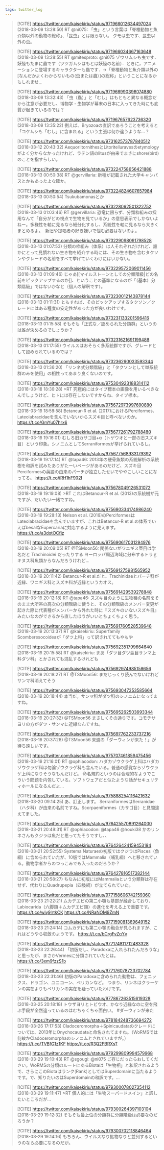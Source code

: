 ```yaml
---
tags: twitter_log
---
```


> [!CITE] https://twitter.com/kaisekiriu/status/971966012634497024 (2018-03-09 13:28:50)
> RT @ni075: 「虫」という言葉は「脊椎動物と魚介類以外の動物の総称」、「昆虫」とは限らない。
> クモは虫です、昆虫以外の虫。

> [!CITE] https://twitter.com/kaisekiriu/status/971966034667163648 (2018-03-09 13:28:55)
> RT @mitesproto: @ni075 ゾウリムシも虫です．妖怪もたまに蟲です（ツツガムシはもとは妖怪の名前）．ときに，アニメーションに登場するキャラクターも蟲です．→「脊椎動物と魚介類以外の[なんだかよくわからないもの(虫または蟲）]の総称」ということになるかもしれませ…

> [!CITE] https://twitter.com/kaisekiriu/status/971966990398074880 (2018-03-09 13:32:43)
> 「虫（蟲）」と「むし」はもともと異なる概念だから注意が必要だし、博物学・生物学が幕末の日本に入ってきた時にも変質が起きているのでは？

> [!CITE] https://twitter.com/kaisekiriu/status/971967657623736320 (2018-03-09 13:35:22)
> 例えば、Bryozoaの直訳であろうことを考えると「コケムシも「むし」に含まれる」という主張は何か違うような…？

> [!CITE] https://twitter.com/kaisekiriu/status/973162573787840512 (2018-03-12 20:43:32)
> AequorlitornithesとLitoritelluravesのetymologyがよく分からなかったけれど、ラテン語のlitusが由来でまさにshore(bird)のことを指すらしい。

> [!CITE] https://twitter.com/kaisekiriu/status/973224758656421888 (2018-03-13 00:50:38)
> RT @gervillaria: 新種が記載された大学キャンパスとかもあったよな確か。

> [!CITE] https://twitter.com/kaisekiriu/status/973224824607657984 (2018-03-13 00:50:54)
> Tsukubamonasとか

> [!CITE] https://twitter.com/kaisekiriu/status/973228062501322752 (2018-03-13 01:03:46)
> RT @gervillaria: 恐竜に限らず、分類枠組みの採用なんて「自分がどの視点で生物を見ているか」の意思表示でしかないよねー。多様性を軸に見るなら細分化するし、系統性を軸に見るなら大きくまとめるよ。　新旧や提唱者の好き嫌いで悩む必要はないのよ。

> [!CITE] https://twitter.com/kaisekiriu/status/973229098091798528 (2018-03-13 01:07:53)
> 分類の枠組み（体系）は人それぞれだけれど、誰かにとって見慣れない生き物を紹介する時には、その生き物を含むタクソンやクレードの名前をすべて挙げていくわけにはいかない。

> [!CITE] https://twitter.com/kaisekiriu/status/973229572069011456 (2018-03-13 01:09:46)
> じゃあ[[マイルストーンとしての分類階級|どの名前をピックアップするのか]]、ということの基準になるのが「（基本）分類階級」ではないかなと（個人の解釈です）。

> [!CITE] https://twitter.com/kaisekiriu/status/973230012143878144 (2018-03-13 01:11:31)
> ともすれば、そのピックアップするタクソン／クレードにはある程度の安定性があった方が良いわけです。

> [!CITE] https://twitter.com/kaisekiriu/status/973231133201596416 (2018-03-13 01:15:58)
> そもそも「正式な／認められた分類群」というのは誰が決めるのでしょうか？

> [!CITE] https://twitter.com/kaisekiriu/status/973231621691199488 (2018-03-13 01:17:55)
> ウイルスはおそらく多系統群ですが、グレードとして認められているのでは？

> [!CITE] https://twitter.com/kaisekiriu/status/973236260033593344 (2018-03-13 01:36:20)
> 「リンネ式分類階級」と「タクソンとして単系統群のみを使用」の相性ってあまり良くないのです。

> [!CITE] https://twitter.com/kaisekiriu/status/975304923188314112 (2018-03-18 18:36:28)
> &gt;RT
> 究極的にはタイプ標本の画像を用いるべきなんでしょうけど、ヒトには存在しないですからね、タイプ標本。

> [!CITE] https://twitter.com/kaisekiriu/status/975672973997690880 (2018-03-19 18:58:58)
> Betancur-R et al. (2017)におけるPerciformes、Lateolabracidaeを含んでいないからスズキ目と呼べないのか。https://t.co/GmYu07hrx6

> [!CITE] https://twitter.com/kaisekiriu/status/975677261792788480 (2018-03-19 19:16:01)
> むしろ旧カサゴ目+α（トゲウオと一部の旧スズキ目）という印象。シノニムとしてSerraniformesが挙げられているし。

> [!CITE] https://twitter.com/kaisekiriu/status/975677568933179392 (2018-03-19 19:17:14)
> RT @tapa46: 2013年の硬骨魚類の系統解析の系統樹を和訳を試みたありがたーいページがあるのだけど、スズキ目Perciformesの英語の由来のパーチが独立したせいでややこしいことになってる。
> https://t.co/iRH1hF902I

> [!CITE] https://twitter.com/kaisekiriu/status/975678049126531072 (2018-03-19 19:19:08)
> &gt;RT
> これはBetancur-R et al. (2013)の系統樹が元ですが、だいたい一緒ですね。

> [!CITE] https://twitter.com/kaisekiriu/status/975680334174986240 (2018-03-19 19:28:13)
> Nelson et al. (2016)のPerciformesはLateolabracidaeを含んでいますが、これはBetancur-R et al.の体系でいえばbesalなEupercariaに対応するように見えます。https://t.co/a3dotOCfiz

> [!CITE] https://twitter.com/kaisekiriu/status/975690617031294976 (2018-03-19 20:09:05)
> RT @TSMoon56: 関係ないがワニギス亜目は学名だと
> Trachinoidei
> だったりする
> ヨーロッパ周辺海域に分布するトラｇキヌス科魚類からなんだろうけれど…

> [!CITE] https://twitter.com/kaisekiriu/status/975691275981565952 (2018-03-19 20:11:42)
> Betancur-R et al.だと、Trachinidaeとパーチ科が近縁、ワニギス科とスズキ科が近縁というカオス。

> [!CITE] https://twitter.com/kaisekiriu/status/975691429539278848 (2018-03-19 20:12:18)
> RT @tapa46: スズキ目のように生物種の名前をそのまま大所帯の高次の分類階級に使うと、その分類階級のメンバー変更が起きた際に代表種がメンバーから外れた時に『スズキのいないスズキ目』みたいなのができるから直したほうがいいとちょくちょく思う。

> [!CITE] https://twitter.com/kaisekiriu/status/975691760528539648 (2018-03-19 20:13:37)
> RT @kaisekiriu: Superfamily Scomberesocoideaが「ダツ上科」って訳されててもやもや

> [!CITE] https://twitter.com/kaisekiriu/status/975692351799664640 (2018-03-19 20:15:58)
> RT @kaisekiriu: まあ「ダツ目ダツ亜目サンマ上科ダツ科」とかされても混乱するけれども

> [!CITE] https://twitter.com/kaisekiriu/status/975692974985158656 (2018-03-19 20:18:27)
> RT @TSMoon56: まだじっくり読んでないけれど
> サンマ科消えてそう

> [!CITE] https://twitter.com/kaisekiriu/status/975693047353585664 (2018-03-19 20:18:44)
> 本当だ。サンマ科がダツ科のシノニムになってますね。

> [!CITE] https://twitter.com/kaisekiriu/status/975695262503993344 (2018-03-19 20:27:32)
> @TSMoon56 まさしくその通りです。コモチサヨリの方がダツ・サンマに近縁なんですね。

> [!CITE] https://twitter.com/kaisekiriu/status/975697762233737216 (2018-03-19 20:37:28)
> @TSMoon56 来週の「ダーウィンが来た！」が待ち遠しいです。

> [!CITE] https://twitter.com/kaisekiriu/status/975707461859475456 (2018-03-19 21:16:01)
> RT @ophiacodon: ハダカゾウクラゲ上科はハダカゾウクラゲ科は勿論ゾウクラゲ科も含んでいる。普通の感覚ならゾウクラゲ上科になりそうなもんだけど。
> 命名規約というのは合理的なようでこういう問題を内包している。ソフトウェアだと似たような話がセキュリティホールになるんだよ…

> [!CITE] https://twitter.com/kaisekiriu/status/975888254116421632 (2018-03-20 09:14:25)
> あ、訂正します。
> SerraniformesはSerranidae（ハタ科）が由来の名前ですね。Scorpaeniformes（カサゴ目）と見間違えてました。

> [!CITE] https://twitter.com/kaisekiriu/status/976425570891264000 (2018-03-21 20:49:31)
> RT @ophiacodon: @tapa46 @houki38 かのリンネさんもクジラは魚だと思ってたそうですし、、

> [!CITE] https://twitter.com/kaisekiriu/status/976426424159453184 (2018-03-21 20:52:55)
> Systema Naturaeの初版ではクジラはPisces（魚綱）に含められていたが、10版ではMammalia（哺乳綱）へと移されている。動物学者からのつっこみでも入ったのだろうか？

> [!CITE] https://twitter.com/kaisekiriu/status/976427816517382144 (2018-03-21 20:58:27)
> ちなみに初版にはMammaliaという分類群は存在せず、代わりにQuadrupepia（四肢綱）が立てられていた。

> [!CITE] https://twitter.com/kaisekiriu/status/977158606742159360 (2018-03-23 21:22:21)
> ムカデエビの第二小顎も基部が融合しており、Labiocarida（六脚類＋ムカデエビ類）の進化を考える上で重要です。
> https://t.co/wiy9lrtkCK
> https://t.co/NRaNOM9ZmN

> [!CITE] https://twitter.com/kaisekiriu/status/977159081369649152 (2018-03-23 21:24:14)
> コムカデにも第二小顎の融合が見られますが、これはどうやら収斂のようです。 https://t.co/bCrgFvZqYv

> [!CITE] https://twitter.com/kaisekiriu/status/977174811712483328 (2018-03-23 22:26:44)
> 「初版だし、Paradoxaに入れられたんだろうな」と思ったが、まさかVermesに分類されていたとは。 https://t.co/3xm9fzzS1b

> [!CITE] https://twitter.com/kaisekiriu/status/977176078723702784 (2018-03-23 22:31:46)
> 初版のParadoxaに含められた動物は、フェニックス、ドラゴン、ユニコーン、ペリカンなど。
> つまり、リンネはクラーケンの実在よりもペリカンの実在を疑っていたわけです。

> [!CITE] https://twitter.com/kaisekiriu/status/977867263515619328 (2018-03-25 20:18:18)
> トウザヨリとトビウオ、かなり近縁なのに空を飛ぶ手段が全然違っているのはむちゃくちゃ面白い。
> #ダーウィンが来た

> [!CITE] https://twitter.com/kaisekiriu/status/978184248736694272 (2018-03-26 17:17:53)
> Cladoceromorpha＋Spinicaudataのクレードについては、2013年にOnychocaudataと命名されてますね。（WoRMSでは何故かCladoceromorphaのシノニムとされていますが。）
> https://t.co/TVBfG1z1KF https://t.co/R3Q2FBRXsT

> [!CITE] https://twitter.com/kaisekiriu/status/979299809994579968 (2018-03-29 19:10:43)
> RT @sgougi: @ni075 ご存じだったらおしてください。WoRMSの分類のルートにあるBiotaは「生物相」と和訳されるようで、さらにこのBiotaはランク(Rank)としてはSuperdomainに当たるようです。で、知りたいのはSuperdomainの和訳です。…

> [!CITE] https://twitter.com/kaisekiriu/status/979300078027354112 (2018-03-29 19:11:47)
> &gt;RT
> 個人的には「生物スーパードメイン」と訳したいところだが…

> [!CITE] https://twitter.com/kaisekiriu/status/979300264397103104 (2018-03-29 19:12:32)
> そもそも最上位の分類群に分類階級は必要なのだろうか？

> [!CITE] https://twitter.com/kaisekiriu/status/979300702118846464 (2018-03-29 19:14:16)
> もちろん、ウイルスなり鉱物なりと並列するというのなら必要になるのだが。
